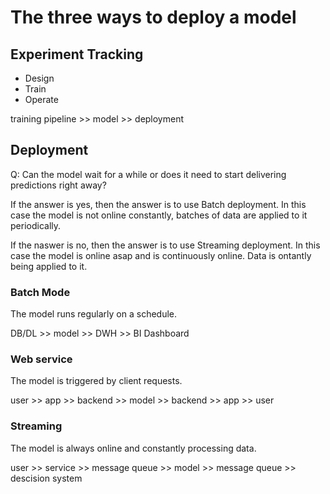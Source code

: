 # The three ways to deploy a model

## Experiment Tracking

- Design
- Train
- Operate

training pipeline >> model >> deployment

## Deployment

Q: Can the model wait for a while or does it need to start delivering predictions right away? 

If the answer is yes, then the answer is to use Batch deployment. In this case the model is not online constantly, batches of data are applied to it periodically. 

If the naswer is no, then the answer is to use Streaming deployment. In this case the model is online asap and is continuously online. Data is ontantly being applied to it. 


### Batch Mode

The model runs regularly on a schedule. 

DB/DL >> model >> DWH >> BI Dashboard

### Web service

The model is triggered by client requests.

user >> app >> backend >> model >> backend >> app >> user

### Streaming 

The model is always online and constantly processing data. 

user >> service >> message queue >> model >> message queue >> descision system  
